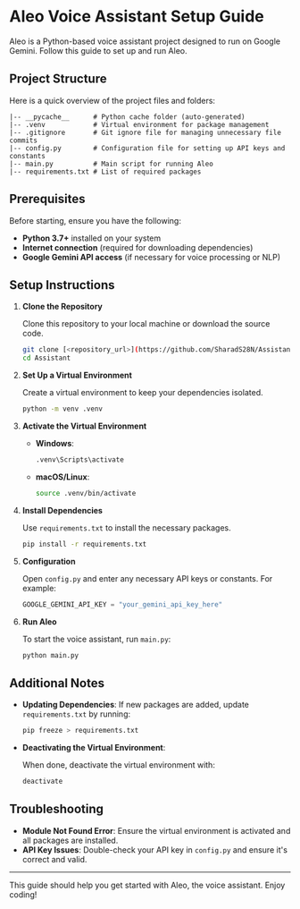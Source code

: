 # Aleo Voice Assistant Setup Guide

Aleo is a Python-based voice assistant project designed to run on Google Gemini. Follow this guide to set up and run Aleo.

## Project Structure
Here is a quick overview of the project files and folders:

```
|-- __pycache__      # Python cache folder (auto-generated)
|-- .venv            # Virtual environment for package management
|-- .gitignore       # Git ignore file for managing unnecessary file commits
|-- config.py        # Configuration file for setting up API keys and constants
|-- main.py          # Main script for running Aleo
|-- requirements.txt # List of required packages
```

## Prerequisites

Before starting, ensure you have the following:
- **Python 3.7+** installed on your system
- **Internet connection** (required for downloading dependencies)
- **Google Gemini API access** (if necessary for voice processing or NLP)

## Setup Instructions

1. **Clone the Repository**

   Clone this repository to your local machine or download the source code.

   ```bash
   git clone [<repository_url>](https://github.com/SharadS28N/Assistant.git)
   cd Assistant
   ```

2. **Set Up a Virtual Environment**

   Create a virtual environment to keep your dependencies isolated.

   ```bash
   python -m venv .venv
   ```

3. **Activate the Virtual Environment**

   - **Windows**:
     ```bash
     .venv\Scripts\activate
     ```
   - **macOS/Linux**:
     ```bash
     source .venv/bin/activate
     ```

4. **Install Dependencies**

   Use `requirements.txt` to install the necessary packages.

   ```bash
   pip install -r requirements.txt
   ```

5. **Configuration**

   Open `config.py` and enter any necessary API keys or constants. For example:

   ```python
   GOOGLE_GEMINI_API_KEY = "your_gemini_api_key_here"
   ```

6. **Run Aleo**

   To start the voice assistant, run `main.py`:

   ```bash
   python main.py
   ```

## Additional Notes

- **Updating Dependencies**: If new packages are added, update `requirements.txt` by running:
  
  ```bash
  pip freeze > requirements.txt
  ```

- **Deactivating the Virtual Environment**:
  
  When done, deactivate the virtual environment with:
  
  ```bash
  deactivate
  ```

## Troubleshooting

- **Module Not Found Error**: Ensure the virtual environment is activated and all packages are installed.
- **API Key Issues**: Double-check your API key in `config.py` and ensure it's correct and valid.

---

This guide should help you get started with Aleo, the voice assistant. Enjoy coding!
